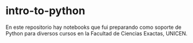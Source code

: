 # intro-to-python
En este repositorio hay notebooks que fui preparando como soporte de Python para diversos cursos en la Facultad de Ciencias Exactas, UNICEN.
